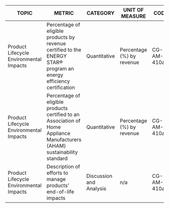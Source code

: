 | TOPIC | METRIC | CATEGORY | UNIT OF MEASURE | CODE |
|-------|--------|----------|------------------|------|
| Product Lifecycle Environmental Impacts | Percentage of eligible products by revenue certified to the ENERGY STAR® program an energy efficiency certification | Quantitative | Percentage (%) by revenue | CG-AM-410a.1 |
| Product Lifecycle Environmental Impacts | Percentage of eligible products certified to an Association of Home Appliance Manufacturers (AHAM) sustainability standard | Quantitative | Percentage (%) by revenue | CG-AM-410a.2 |
| Product Lifecycle Environmental Impacts | Description of efforts to manage products' end-of-life impacts | Discussion and Analysis | n/a | CG-AM-410a.3 |